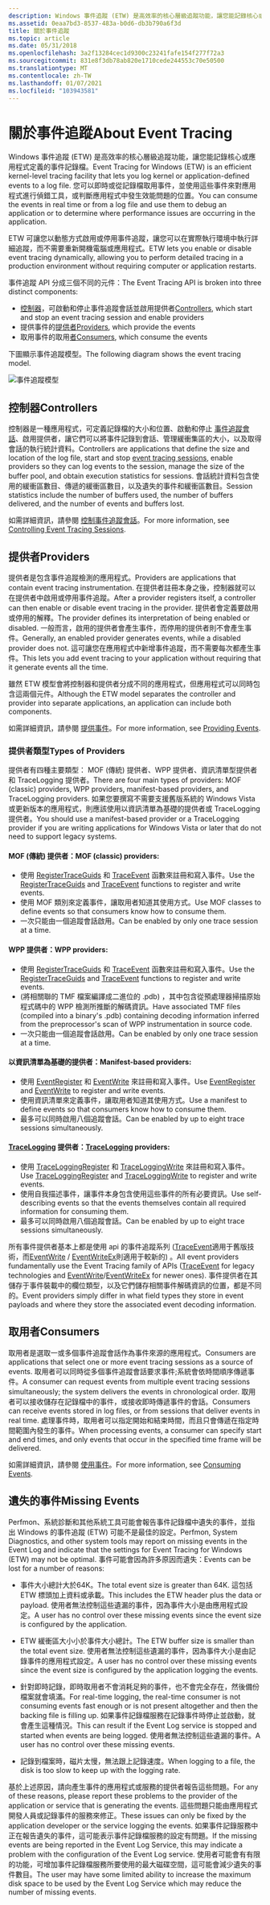 ```yaml
---
description: Windows 事件追蹤 (ETW) 是高效率的核心層級追蹤功能，讓您能記錄核心或應用程式定義的事件記錄檔。
ms.assetid: 0eaa7bd3-8537-483a-b0d6-db3b790a6f3d
title: 關於事件追蹤
ms.topic: article
ms.date: 05/31/2018
ms.openlocfilehash: 3a2f13284cec1d9300c23241fafe154f277f72a3
ms.sourcegitcommit: 831e8f3db78ab820e1710cede244553c70e50500
ms.translationtype: MT
ms.contentlocale: zh-TW
ms.lasthandoff: 01/07/2021
ms.locfileid: "103943581"
---
```

# <a name="about-event-tracing"></a><span data-ttu-id="5e5ce-103">關於事件追蹤</span><span class="sxs-lookup"><span data-stu-id="5e5ce-103">About Event Tracing</span></span>

<span data-ttu-id="5e5ce-104">Windows 事件追蹤 (ETW) 是高效率的核心層級追蹤功能，讓您能記錄核心或應用程式定義的事件記錄檔。</span><span class="sxs-lookup"><span data-stu-id="5e5ce-104">Event Tracing for Windows (ETW) is an efficient kernel-level tracing facility that lets you log kernel or application-defined events to a log file.</span></span> <span data-ttu-id="5e5ce-105">您可以即時或從記錄檔取用事件，並使用這些事件來對應用程式進行偵錯工具，或判斷應用程式中發生效能問題的位置。</span><span class="sxs-lookup"><span data-stu-id="5e5ce-105">You can consume the events in real time or from a log file and use them to debug an application or to determine where performance issues are occurring in the application.</span></span>

<span data-ttu-id="5e5ce-106">ETW 可讓您以動態方式啟用或停用事件追蹤，讓您可以在實際執行環境中執行詳細追蹤，而不需要重新開機電腦或應用程式。</span><span class="sxs-lookup"><span data-stu-id="5e5ce-106">ETW lets you enable or disable event tracing dynamically, allowing you to perform detailed tracing in a production environment without requiring computer or application restarts.</span></span>

<span data-ttu-id="5e5ce-107">事件追蹤 API 分成三個不同的元件：</span><span class="sxs-lookup"><span data-stu-id="5e5ce-107">The Event Tracing API is broken into three distinct components:</span></span>

-   <span data-ttu-id="5e5ce-108">[控制器](#controllers)，可啟動和停止事件追蹤會話並啟用提供者</span><span class="sxs-lookup"><span data-stu-id="5e5ce-108">[Controllers](#controllers), which start and stop an event tracing session and enable providers</span></span>
-   <span data-ttu-id="5e5ce-109">提供事件的[提供者](#providers)</span><span class="sxs-lookup"><span data-stu-id="5e5ce-109">[Providers](#providers), which provide the events</span></span>
-   <span data-ttu-id="5e5ce-110">取用事件的取用[者](#consumers)</span><span class="sxs-lookup"><span data-stu-id="5e5ce-110">[Consumers](#consumers), which consume the events</span></span>

<span data-ttu-id="5e5ce-111">下圖顯示事件追蹤模型。</span><span class="sxs-lookup"><span data-stu-id="5e5ce-111">The following diagram shows the event tracing model.</span></span>

![事件追蹤模型](images/etdiag2.png)

## <a name="controllers"></a><span data-ttu-id="5e5ce-113">控制器</span><span class="sxs-lookup"><span data-stu-id="5e5ce-113">Controllers</span></span>

<span data-ttu-id="5e5ce-114">控制器是一種應用程式，可定義記錄檔的大小和位置、啟動和停止 [事件追蹤會話](event-tracing-sessions.md)、啟用提供者，讓它們可以將事件記錄到會話、管理緩衝集區的大小，以及取得會話的執行統計資料。</span><span class="sxs-lookup"><span data-stu-id="5e5ce-114">Controllers are applications that define the size and location of the log file, start and stop [event tracing sessions](event-tracing-sessions.md), enable providers so they can log events to the session, manage the size of the buffer pool, and obtain execution statistics for sessions.</span></span> <span data-ttu-id="5e5ce-115">會話統計資料包含使用的緩衝區數目、傳遞的緩衝區數目，以及遺失的事件和緩衝區數目。</span><span class="sxs-lookup"><span data-stu-id="5e5ce-115">Session statistics include the number of buffers used, the number of buffers delivered, and the number of events and buffers lost.</span></span> 

<span data-ttu-id="5e5ce-116">如需詳細資訊，請參閱 [控制事件追蹤會話](controlling-event-tracing-sessions.md)。</span><span class="sxs-lookup"><span data-stu-id="5e5ce-116">For more information, see [Controlling Event Tracing Sessions](controlling-event-tracing-sessions.md).</span></span>

## <a name="providers"></a><span data-ttu-id="5e5ce-117">提供者</span><span class="sxs-lookup"><span data-stu-id="5e5ce-117">Providers</span></span>

<span data-ttu-id="5e5ce-118">提供者是包含事件追蹤檢測的應用程式。</span><span class="sxs-lookup"><span data-stu-id="5e5ce-118">Providers are applications that contain event tracing instrumentation.</span></span> <span data-ttu-id="5e5ce-119">在提供者註冊本身之後，控制器就可以在提供者中啟用或停用事件追蹤。</span><span class="sxs-lookup"><span data-stu-id="5e5ce-119">After a provider registers itself, a controller can then enable or disable event tracing in the provider.</span></span> <span data-ttu-id="5e5ce-120">提供者會定義要啟用或停用的解釋。</span><span class="sxs-lookup"><span data-stu-id="5e5ce-120">The provider defines its interpretation of being enabled or disabled.</span></span> <span data-ttu-id="5e5ce-121">一般而言，啟用的提供者會產生事件，而停用的提供者則不會產生事件。</span><span class="sxs-lookup"><span data-stu-id="5e5ce-121">Generally, an enabled provider generates events, while a disabled provider does not.</span></span> <span data-ttu-id="5e5ce-122">這可讓您在應用程式中新增事件追蹤，而不需要每次都產生事件。</span><span class="sxs-lookup"><span data-stu-id="5e5ce-122">This lets you add event tracing to your application without requiring that it generate events all the time.</span></span> 

<span data-ttu-id="5e5ce-123">雖然 ETW 模型會將控制器和提供者分成不同的應用程式，但應用程式可以同時包含這兩個元件。</span><span class="sxs-lookup"><span data-stu-id="5e5ce-123">Although the ETW model separates the controller and provider into separate applications, an application can include both components.</span></span>

<span data-ttu-id="5e5ce-124">如需詳細資訊，請參閱 [提供事件](providing-events.md)。</span><span class="sxs-lookup"><span data-stu-id="5e5ce-124">For more information, see [Providing Events](providing-events.md).</span></span>

### <a name="types-of-providers"></a><span data-ttu-id="5e5ce-125">提供者類型</span><span class="sxs-lookup"><span data-stu-id="5e5ce-125">Types of Providers</span></span>

<span data-ttu-id="5e5ce-126">提供者有四種主要類型： MOF (傳統) 提供者、WPP 提供者、資訊清單型提供者和 TraceLogging 提供者。</span><span class="sxs-lookup"><span data-stu-id="5e5ce-126">There are four main types of providers: MOF (classic) providers, WPP providers, manifest-based providers, and TraceLogging providers.</span></span> <span data-ttu-id="5e5ce-127">如果您要撰寫不需要支援舊版系統的 Windows Vista 或更新版本的應用程式，則應該使用以資訊清單為基礎的提供者或 TraceLogging 提供者。</span><span class="sxs-lookup"><span data-stu-id="5e5ce-127">You should use a manifest-based provider or a TraceLogging provider if you are writing applications for Windows Vista or later that do not need to support legacy systems.</span></span>

#### <a name="mof-classic-providers"></a><span data-ttu-id="5e5ce-128">MOF (傳統) 提供者：</span><span class="sxs-lookup"><span data-stu-id="5e5ce-128">MOF (classic) providers:</span></span>

-   <span data-ttu-id="5e5ce-129">使用 [RegisterTraceGuids](/windows/win32/api/evntrace/nf-evntrace-registertraceguidsa) 和 [TraceEvent](/windows/win32/api/evntrace/nf-evntrace-traceevent) 函數來註冊和寫入事件。</span><span class="sxs-lookup"><span data-stu-id="5e5ce-129">Use the [RegisterTraceGuids](/windows/win32/api/evntrace/nf-evntrace-registertraceguidsa) and [TraceEvent](/windows/win32/api/evntrace/nf-evntrace-traceevent) functions to register and write events.</span></span>
-   <span data-ttu-id="5e5ce-130">使用 MOF 類別來定義事件，讓取用者知道其使用方式。</span><span class="sxs-lookup"><span data-stu-id="5e5ce-130">Use MOF classes to define events so that consumers know how to consume them.</span></span>
-   <span data-ttu-id="5e5ce-131">一次只能由一個追蹤會話啟用。</span><span class="sxs-lookup"><span data-stu-id="5e5ce-131">Can be enabled by only one trace session at a time.</span></span>

#### <a name="wpp-providers"></a><span data-ttu-id="5e5ce-132">WPP 提供者：</span><span class="sxs-lookup"><span data-stu-id="5e5ce-132">WPP providers:</span></span>

-   <span data-ttu-id="5e5ce-133">使用 [RegisterTraceGuids](/windows/win32/api/evntrace/nf-evntrace-registertraceguidsa) 和 [TraceEvent](/windows/win32/api/evntrace/nf-evntrace-traceevent) 函數來註冊和寫入事件。</span><span class="sxs-lookup"><span data-stu-id="5e5ce-133">Use the [RegisterTraceGuids](/windows/win32/api/evntrace/nf-evntrace-registertraceguidsa) and [TraceEvent](/windows/win32/api/evntrace/nf-evntrace-traceevent) functions to register and write events.</span></span>
-   <span data-ttu-id="5e5ce-134"> (將相關聯的 TMF 檔案編譯成二進位的 .pdb) ，其中包含從預處理器掃描原始程式碼中的 WPP 檢測所推斷的解碼資訊。</span><span class="sxs-lookup"><span data-stu-id="5e5ce-134">Have associated TMF files (compiled into a binary's .pdb) containing decoding information inferred from the preprocessor's scan of WPP instrumentation in source code.</span></span>
-   <span data-ttu-id="5e5ce-135">一次只能由一個追蹤會話啟用。</span><span class="sxs-lookup"><span data-stu-id="5e5ce-135">Can be enabled by only one trace session at a time.</span></span>

#### <a name="manifest-based-providers"></a><span data-ttu-id="5e5ce-136">以資訊清單為基礎的提供者：</span><span class="sxs-lookup"><span data-stu-id="5e5ce-136">Manifest-based providers:</span></span>

-   <span data-ttu-id="5e5ce-137">使用 [EventRegister](/windows/desktop/api/Evntprov/nf-evntprov-eventregister) 和 [EventWrite](/windows/desktop/api/Evntprov/nf-evntprov-eventwrite) 來註冊和寫入事件。</span><span class="sxs-lookup"><span data-stu-id="5e5ce-137">Use [EventRegister](/windows/desktop/api/Evntprov/nf-evntprov-eventregister) and [EventWrite](/windows/desktop/api/Evntprov/nf-evntprov-eventwrite) to register and write events.</span></span>
-   <span data-ttu-id="5e5ce-138">使用資訊清單來定義事件，讓取用者知道其使用方式。</span><span class="sxs-lookup"><span data-stu-id="5e5ce-138">Use a manifest to define events so that consumers know how to consume them.</span></span>
-   <span data-ttu-id="5e5ce-139">最多可以同時啟用八個追蹤會話。</span><span class="sxs-lookup"><span data-stu-id="5e5ce-139">Can be enabled by up to eight trace sessions simultaneously.</span></span>

#### <a name="tracelogging-providers"></a><span data-ttu-id="5e5ce-140">[TraceLogging](/windows/desktop/tracelogging/trace-logging-about) 提供者：</span><span class="sxs-lookup"><span data-stu-id="5e5ce-140">[TraceLogging](/windows/desktop/tracelogging/trace-logging-about) providers:</span></span>

-   <span data-ttu-id="5e5ce-141">使用 [TraceLoggingRegister](/windows/desktop/api/traceloggingprovider/nf-traceloggingprovider-traceloggingregister) 和 [TraceLoggingWrite](/windows/desktop/api/traceloggingprovider/nf-traceloggingprovider-traceloggingwrite) 來註冊和寫入事件。</span><span class="sxs-lookup"><span data-stu-id="5e5ce-141">Use [TraceLoggingRegister](/windows/desktop/api/traceloggingprovider/nf-traceloggingprovider-traceloggingregister) and [TraceLoggingWrite](/windows/desktop/api/traceloggingprovider/nf-traceloggingprovider-traceloggingwrite) to register and write events.</span></span>
-   <span data-ttu-id="5e5ce-142">使用自我描述事件，讓事件本身包含使用這些事件的所有必要資訊。</span><span class="sxs-lookup"><span data-stu-id="5e5ce-142">Use self-describing events so that the events themselves contain all required information for consuming them.</span></span>
-   <span data-ttu-id="5e5ce-143">最多可以同時啟用八個追蹤會話。</span><span class="sxs-lookup"><span data-stu-id="5e5ce-143">Can be enabled by up to eight trace sessions simultaneously.</span></span>

<span data-ttu-id="5e5ce-144">所有事件提供者基本上都是使用 api 的事件追蹤系列 ([TraceEvent](/windows/win32/api/evntrace/nf-evntrace-traceevent)適用于舊版技術，而[EventWrite](/windows/desktop/api/Evntprov/nf-evntprov-eventwrite) / [EventWriteEx](/windows/desktop/api/Evntprov/nf-evntprov-eventwriteex)則適用于較新的) 。</span><span class="sxs-lookup"><span data-stu-id="5e5ce-144">All event providers fundamentally use the Event Tracing family of APIs ([TraceEvent](/windows/win32/api/evntrace/nf-evntrace-traceevent) for legacy technologies and [EventWrite](/windows/desktop/api/Evntprov/nf-evntprov-eventwrite)/[EventWriteEx](/windows/desktop/api/Evntprov/nf-evntprov-eventwriteex) for newer ones).</span></span> <span data-ttu-id="5e5ce-145">事件提供者在其儲存于事件裝載中的欄位類型，以及它們儲存相關事件解碼資訊的位置，都是不同的。</span><span class="sxs-lookup"><span data-stu-id="5e5ce-145">Event providers simply differ in what field types they store in event payloads and where they store the associated event decoding information.</span></span>

## <a name="consumers"></a><span data-ttu-id="5e5ce-146">取用者</span><span class="sxs-lookup"><span data-stu-id="5e5ce-146">Consumers</span></span>

<span data-ttu-id="5e5ce-147">取用者是選取一或多個事件追蹤會話作為事件來源的應用程式。</span><span class="sxs-lookup"><span data-stu-id="5e5ce-147">Consumers are applications that select one or more event tracing sessions as a source of events.</span></span> <span data-ttu-id="5e5ce-148">取用者可以同時從多個事件追蹤會話要求事件;系統會依時間順序傳遞事件。</span><span class="sxs-lookup"><span data-stu-id="5e5ce-148">A consumer can request events from multiple event tracing sessions simultaneously; the system delivers the events in chronological order.</span></span> <span data-ttu-id="5e5ce-149">取用者可以接收儲存在記錄檔中的事件，或接收即時傳遞事件的會話。</span><span class="sxs-lookup"><span data-stu-id="5e5ce-149">Consumers can receive events stored in log files, or from sessions that deliver events in real time.</span></span> <span data-ttu-id="5e5ce-150">處理事件時，取用者可以指定開始和結束時間，而且只會傳遞在指定時間範圍內發生的事件。</span><span class="sxs-lookup"><span data-stu-id="5e5ce-150">When processing events, a consumer can specify start and end times, and only events that occur in the specified time frame will be delivered.</span></span> 

<span data-ttu-id="5e5ce-151">如需詳細資訊，請參閱 [使用事件](consuming-events.md)。</span><span class="sxs-lookup"><span data-stu-id="5e5ce-151">For more information, see [Consuming Events](consuming-events.md).</span></span>

## <a name="missing-events"></a><span data-ttu-id="5e5ce-152">遺失的事件</span><span class="sxs-lookup"><span data-stu-id="5e5ce-152">Missing Events</span></span>

<span data-ttu-id="5e5ce-153">Perfmon、系統診斷和其他系統工具可能會報告事件記錄檔中遺失的事件，並指出 Windows 的事件追蹤 (ETW) 可能不是最佳的設定。</span><span class="sxs-lookup"><span data-stu-id="5e5ce-153">Perfmon, System Diagnostics, and other system tools may report on missing events in the Event Log and indicate that the settings for Event Tracing for Windows (ETW) may not be optimal.</span></span> <span data-ttu-id="5e5ce-154">事件可能會因為許多原因而遺失：</span><span class="sxs-lookup"><span data-stu-id="5e5ce-154">Events can be lost for a number of reasons:</span></span>

-   <span data-ttu-id="5e5ce-155">事件大小總計大於64K。</span><span class="sxs-lookup"><span data-stu-id="5e5ce-155">The total event size is greater than 64K.</span></span> <span data-ttu-id="5e5ce-156">這包括 ETW 標頭加上資料或承載。</span><span class="sxs-lookup"><span data-stu-id="5e5ce-156">This includes the ETW header plus the data or payload.</span></span> <span data-ttu-id="5e5ce-157">使用者無法控制這些遺漏的事件，因為事件大小是由應用程式設定。</span><span class="sxs-lookup"><span data-stu-id="5e5ce-157">A user has no control over these missing events since the event size is configured by the application.</span></span>

-   <span data-ttu-id="5e5ce-158">ETW 緩衝區大小小於事件大小總計。</span><span class="sxs-lookup"><span data-stu-id="5e5ce-158">The ETW buffer size is smaller than the total event size.</span></span> <span data-ttu-id="5e5ce-159">使用者無法控制這些遺漏的事件，因為事件大小是由記錄事件的應用程式設定。</span><span class="sxs-lookup"><span data-stu-id="5e5ce-159">A user has no control over these missing events since the event size is configured by the application logging the events.</span></span>

-   <span data-ttu-id="5e5ce-160">針對即時記錄，即時取用者不會消耗足夠的事件，也不會完全存在，然後備份檔案就會填滿。</span><span class="sxs-lookup"><span data-stu-id="5e5ce-160">For real-time logging, the real-time consumer is not consuming events fast enough or is not present altogether and then the backing file is filling up.</span></span> <span data-ttu-id="5e5ce-161">如果事件記錄檔服務在記錄事件時停止並啟動，就會產生這種情況。</span><span class="sxs-lookup"><span data-stu-id="5e5ce-161">This can result if the Event Log service is stopped and started when events are being logged.</span></span> <span data-ttu-id="5e5ce-162">使用者無法控制這些遺漏的事件。</span><span class="sxs-lookup"><span data-stu-id="5e5ce-162">A user has no control over these missing events.</span></span>

-   <span data-ttu-id="5e5ce-163">記錄到檔案時，磁片太慢，無法跟上記錄速度。</span><span class="sxs-lookup"><span data-stu-id="5e5ce-163">When logging to a file, the disk is too slow to keep up with the logging rate.</span></span>

<span data-ttu-id="5e5ce-164">基於上述原因，請向產生事件的應用程式或服務的提供者報告這些問題。</span><span class="sxs-lookup"><span data-stu-id="5e5ce-164">For any of these reasons, please report these problems to the provider of the application or service that is generating the events.</span></span> <span data-ttu-id="5e5ce-165">這些問題只能由應用程式開發人員或記錄事件的服務來修正。</span><span class="sxs-lookup"><span data-stu-id="5e5ce-165">These issues can only be fixed by the application developer or the service logging the events.</span></span> <span data-ttu-id="5e5ce-166">如果事件記錄服務中正在報告遺失的事件，這可能表示事件記錄檔服務的設定有問題。</span><span class="sxs-lookup"><span data-stu-id="5e5ce-166">If the missing events are being reported in the Event Log Service, this may indicate a problem with the configuration of the Event Log service.</span></span> <span data-ttu-id="5e5ce-167">使用者可能會有有限的功能，可增加事件記錄檔服務所要使用的最大磁碟空間，這可能會減少遺失的事件數目。</span><span class="sxs-lookup"><span data-stu-id="5e5ce-167">The user may have some limited ability to increase the maximum disk space to be used by the Event Log Service which may reduce the number of missing events.</span></span>

 

 
